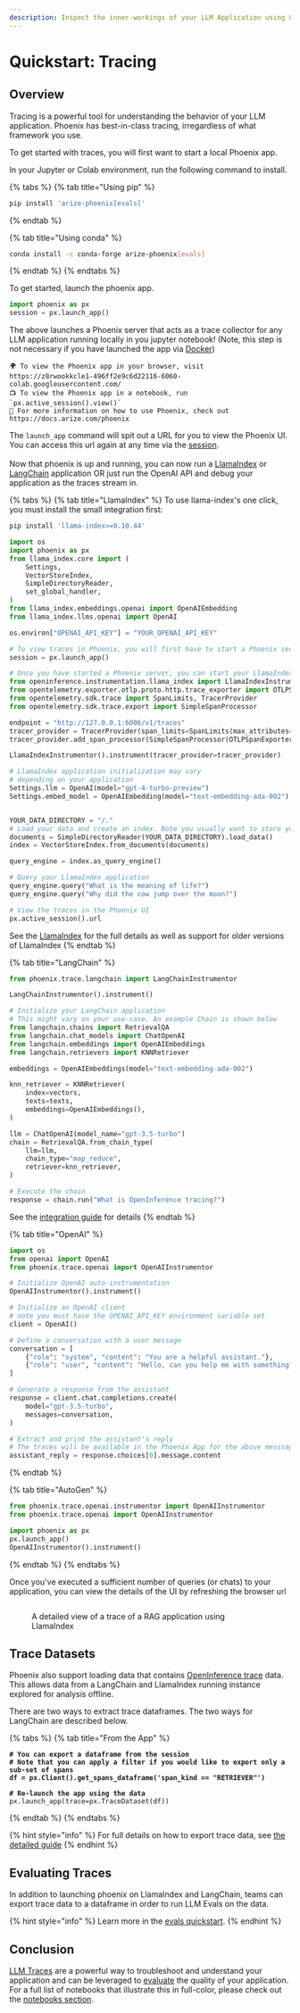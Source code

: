 ```yaml
---
description: Inspect the inner-workings of your LLM Application using OpenInference Traces
---
```


# Quickstart: Tracing

## Overview

Tracing is a powerful tool for understanding the behavior of your LLM application. Phoenix has best-in-class tracing, irregardless of what framework you use.

To get started with traces, you will first want to start a local Phoenix app.

In your Jupyter or Colab environment, run the following command to install.

{% tabs %}
{% tab title="Using pip" %}
```sh
pip install 'arize-phoenix[evals]'
```
{% endtab %}

{% tab title="Using conda" %}
```sh
conda install -c conda-forge arize-phoenix[evals]
```
{% endtab %}
{% endtabs %}

To get started, launch the phoenix app.

```python
import phoenix as px
session = px.launch_app()
```

The above launches a Phoenix server that acts as a trace collector for any LLM application running locally in you jupyter notebook! (Note, this step is not necessary if you have launched the app via [Docker](../deployment/docker.md))

```markup
🌍 To view the Phoenix app in your browser, visit https://z8rwookkcle1-496ff2e9c6d22116-6060-colab.googleusercontent.com/
📺 To view the Phoenix app in a notebook, run `px.active_session().view()`
📖 For more information on how to use Phoenix, check out https://docs.arize.com/phoenix
```

The `launch_app` command will spit out a URL for you to view the Phoenix UI. You can access this url again at any time via the [session](../api/session.md).\
\
Now that phoenix is up and running, you can now run a [LlamaIndex](../tracing/how-to-tracing/instrumentation/auto-instrument-python/llamaindex.md) or [LangChain](../tracing/how-to-tracing/instrumentation/auto-instrument-python/langchain.md) application OR just run the OpenAI API and debug your application as the traces stream in.

{% tabs %}
{% tab title="LlamaIndex" %}
To use llama-index's one click, you must install the small integration first:

```bash
pip install 'llama-index>=0.10.44'
```

```python
import os
import phoenix as px
from llama_index.core import (
    Settings,
    VectorStoreIndex,
    SimpleDirectoryReader,
    set_global_handler,
)
from llama_index.embeddings.openai import OpenAIEmbedding
from llama_index.llms.openai import OpenAI

os.environ["OPENAI_API_KEY"] = "YOUR_OPENAI_API_KEY"

# To view traces in Phoenix, you will first have to start a Phoenix server. You can do this by running the following:
session = px.launch_app()

# Once you have started a Phoenix server, you can start your LlamaIndex application and configure it to send traces to Phoenix.
from openinference.instrumentation.llama_index import LlamaIndexInstrumentor
from opentelemetry.exporter.otlp.proto.http.trace_exporter import OTLPSpanExporter
from opentelemetry.sdk.trace import SpanLimits, TracerProvider
from opentelemetry.sdk.trace.export import SimpleSpanProcessor

endpoint = "http://127.0.0.1:6006/v1/traces"
tracer_provider = TracerProvider(span_limits=SpanLimits(max_attributes=100_000))
tracer_provider.add_span_processor(SimpleSpanProcessor(OTLPSpanExporter(endpoint)))

LlamaIndexInstrumentor().instrument(tracer_provider=tracer_provider)

# LlamaIndex application initialization may vary
# depending on your application
Settings.llm = OpenAI(model="gpt-4-turbo-preview")
Settings.embed_model = OpenAIEmbedding(model="text-embedding-ada-002")


YOUR_DATA_DIRECTORY = "/."
# Load your data and create an index. Note you usually want to store your index in a persistent store like a database or the file system
documents = SimpleDirectoryReader(YOUR_DATA_DIRECTORY).load_data()
index = VectorStoreIndex.from_documents(documents)

query_engine = index.as_query_engine()

# Query your LlamaIndex application
query_engine.query("What is the meaning of life?")
query_engine.query("Why did the cow jump over the moon?")

# View the traces in the Phoenix UI
px.active_session().url
```

See the [LlamaIndex](../tracing/how-to-tracing/instrumentation/auto-instrument-python/llamaindex.md) for the full details as well as support for older versions of LlamaIndex
{% endtab %}

{% tab title="LangChain" %}
```python
from phoenix.trace.langchain import LangChainInstrumentor

LangChainInstrumentor().instrument()

# Initialize your LangChain application
# This might vary on your use-case. An example Chain is shown below
from langchain.chains import RetrievalQA
from langchain.chat_models import ChatOpenAI
from langchain.embeddings import OpenAIEmbeddings
from langchain.retrievers import KNNRetriever

embeddings = OpenAIEmbeddings(model="text-embedding-ada-002")

knn_retriever = KNNRetriever(
    index=vectors,
    texts=texts,
    embeddings=OpenAIEmbeddings(),
)

llm = ChatOpenAI(model_name="gpt-3.5-turbo")
chain = RetrievalQA.from_chain_type(
    llm=llm,
    chain_type="map_reduce",
    retriever=knn_retriever,
)

# Execute the chain
response = chain.run("What is OpenInference tracing?")
```

See the [integration guide](../tracing/how-to-tracing/instrumentation/auto-instrument-python/langchain.md#traces) for details
{% endtab %}

{% tab title="OpenAI" %}
```python
import os
from openai import OpenAI
from phoenix.trace.openai import OpenAIInstrumentor

# Initialize OpenAI auto-instrumentation
OpenAIInstrumentor().instrument()

# Initialize an OpenAI client
# note you must have the OPENAI_API_KEY environment variable set
client = OpenAI()

# Define a conversation with a user message
conversation = [
    {"role": "system", "content": "You are a helpful assistant."},
    {"role": "user", "content": "Hello, can you help me with something?"}
]

# Generate a response from the assistant
response = client.chat.completions.create(
    model="gpt-3.5-turbo",
    messages=conversation,
)

# Extract and print the assistant's reply
# The traces will be available in the Phoenix App for the above messsages
assistant_reply = response.choices[0].message.content
```
{% endtab %}

{% tab title="AutoGen" %}
```python
from phoenix.trace.openai.instrumentor import OpenAIInstrumentor
from phoenix.trace.openai import OpenAIInstrumentor

import phoenix as px
px.launch_app()
OpenAIInstrumentor().instrument()
```
{% endtab %}
{% endtabs %}

Once you've executed a sufficient number of queries (or chats) to your application, you can view the details of the UI by refreshing the browser url

<figure><img src="https://storage.googleapis.com/arize-assets/phoenix/assets/images/RAG_trace_details.png" alt=""><figcaption><p>A detailed view of a trace of a RAG application using LlamaIndex</p></figcaption></figure>

## Trace Datasets

Phoenix also support loading data that contains [OpenInference trace](../reference/open-inference.md) data. This allows data from a LangChain and LlamaIndex running instance explored for analysis offline.

There are two ways to extract trace dataframes. The two ways for LangChain are described below.

{% tabs %}
{% tab title="From the App" %}
<pre class="language-python"><code class="lang-python"><strong># You can export a dataframe from the session
</strong><strong># Note that you can apply a filter if you would like to export only a sub-set of spans
</strong><strong>df = px.Client().get_spans_dataframe('span_kind == "RETRIEVER"')
</strong>
<strong># Re-launch the app using the data
</strong>px.launch_app(trace=px.TraceDataset(df))
</code></pre>
{% endtab %}
{% endtabs %}

{% hint style="info" %}
For full details on how to export trace data, see [the detailed guide](../how-to/export-your-data.md#exporting-traces)
{% endhint %}

## Evaluating Traces

In addition to launching phoenix on LlamaIndex and LangChain, teams can export trace data to a dataframe in order to run LLM Evals on the data.

{% hint style="info" %}
Learn more in the [evals quickstart](evals.md).
{% endhint %}

## Conclusion

[LLM Traces](../concepts/llm-traces.md) are a powerful way to troubleshoot and understand your application and can be leveraged to [evaluate](../llm-evals/llm-evals.md) the quality of your application. For a full list of notebooks that illustrate this in full-color, please check out the [notebooks section](../notebooks.md).
